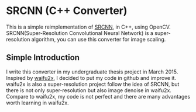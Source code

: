 # SRCNN (C++ Converter)
This is a simple reimplementation of [SRCNN](http://mmlab.ie.cuhk.edu.hk/projects/SRCNN.html), in C++, using OpenCV.  
SRCNN(Super-Resolution Convolutional Neural Network) is a super-resolution algorithm, you can use this converter for image scaling. 
## Simple Introduction
I write this converter in my undergraduate thesis project in March 2015.   
Inspired by [waifu2x](https://github.com/nagadomi/waifu2x), I decided to put my code in github and improve it.   
waifu2x is also a super-resolution project follow the idea of SRCNN, but there is not only super-resolution but also image denoise in waifu2x.   
Compare to waifu2x, my code is not perfect and there are many advantages worth learning in waifu2x.
